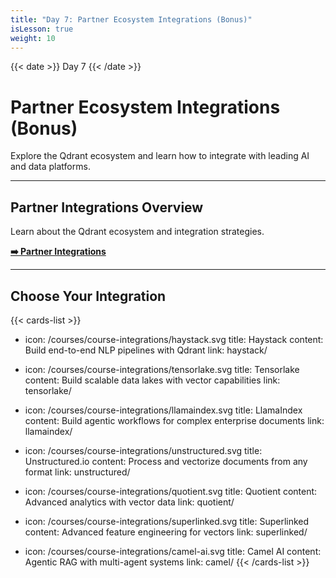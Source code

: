 ```yaml
---
title: "Day 7: Partner Ecosystem Integrations (Bonus)"
isLesson: true
weight: 10
---
```


{{< date >}} Day 7 {{< /date >}}

# Partner Ecosystem Integrations (Bonus)

Explore the Qdrant ecosystem and learn how to integrate with leading AI and data platforms.

---

## Partner Integrations Overview

Learn about the Qdrant ecosystem and integration strategies.

[**➡️ Partner Integrations**](https://qdrant.tech/partners/)

---

## Choose Your Integration

{{< cards-list >}}
- icon: /courses/course-integrations/haystack.svg
  title: Haystack
  content: Build end-to-end NLP pipelines with Qdrant
  link: haystack/

- icon: /courses/course-integrations/tensorlake.svg
  title: Tensorlake
  content: Build scalable data lakes with vector capabilities
  link: tensorlake/

- icon: /courses/course-integrations/llamaindex.svg
  title: LlamaIndex
  content: Build agentic workflows for complex enterprise documents
  link: llamaindex/

- icon: /courses/course-integrations/unstructured.svg
  title: Unstructured.io
  content: Process and vectorize documents from any format
  link: unstructured/

- icon: /courses/course-integrations/quotient.svg
  title: Quotient
  content: Advanced analytics with vector data
  link: quotient/

- icon: /courses/course-integrations/superlinked.svg
  title: Superlinked
  content: Advanced feature engineering for vectors
  link: superlinked/

- icon: /courses/course-integrations/camel-ai.svg
  title: Camel AI
  content: Agentic RAG with multi-agent systems
  link: camel/
{{< /cards-list >}}
